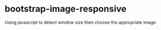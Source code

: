 # bootstrap-image-responsive
Using javascript to detect window size then choose the appropriate image
